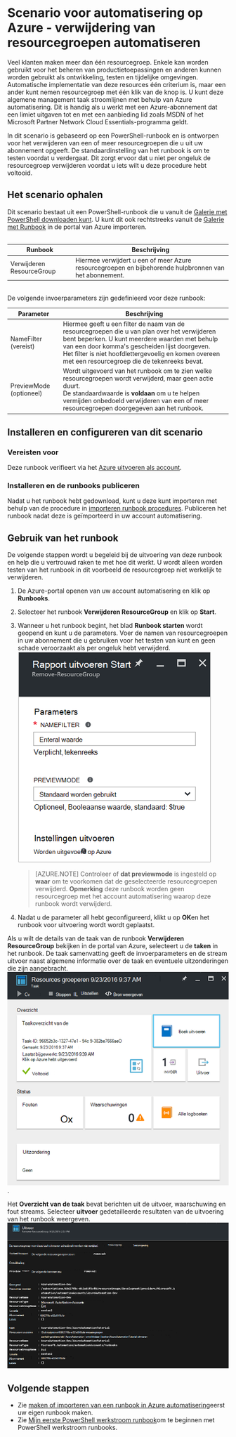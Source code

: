 <properties
    pageTitle="Verwijdering van resourcegroepen automatiseren | Microsoft Azure"
    description="Werkstroom voor het PowerShell-versie van een Azure automatisering mogelijkheid inclusief runbooks als u wilt verwijderen van alle resourcegroepen in uw abonnement."
    services="automation"
    documentationCenter=""
    authors="MGoedtel"
    manager="jwhit"
    editor=""
    />
<tags
    ms.service="automation"
    ms.workload="tbd"
    ms.tgt_pltfrm="na"
    ms.devlang="na"
    ms.topic="get-started-article"
    ms.date="09/26/2016"
    ms.author="magoedte"/>

# <a name="azure-automation-scenario---automate-removal-of-resource-groups"></a>Scenario voor automatisering op Azure - verwijdering van resourcegroepen automatiseren

Veel klanten maken meer dan één resourcegroep. Enkele kan worden gebruikt voor het beheren van productietoepassingen en anderen kunnen worden gebruikt als ontwikkeling, testen en tijdelijke omgevingen. Automatische implementatie van deze resources één criterium is, maar een ander kunt nemen resourcegroep met één klik van de knop is. U kunt deze algemene management taak stroomlijnen met behulp van Azure automatisering. Dit is handig als u werkt met een Azure-abonnement dat een limiet uitgaven tot en met een aanbieding lid zoals MSDN of het Microsoft Partner Network Cloud Essentials-programma geldt.

In dit scenario is gebaseerd op een PowerShell-runbook en is ontworpen voor het verwijderen van een of meer resourcegroepen die u uit uw abonnement opgeeft. De standaardinstelling van het runbook is om te testen voordat u verdergaat. Dit zorgt ervoor dat u niet per ongeluk de resourcegroep verwijderen voordat u iets wilt u deze procedure hebt voltooid.   

## <a name="getting-the-scenario"></a>Het scenario ophalen

Dit scenario bestaat uit een PowerShell-runbook die u vanuit de [Galerie met PowerShell downloaden kunt](https://www.powershellgallery.com/packages/Remove-ResourceGroup/1.0/DisplayScript). U kunt dit ook rechtstreeks vanuit de [Galerie met Runbook](automation-runbook-gallery.md) in de portal van Azure importeren.<br><br>

Runbook | Beschrijving|
----------|------------|
Verwijderen ResourceGroup | Hiermee verwijdert u een of meer Azure resourcegroepen en bijbehorende hulpbronnen van het abonnement.  
<br>
De volgende invoerparameters zijn gedefinieerd voor deze runbook:

Parameter | Beschrijving|
----------|------------|
NameFilter (vereist) | Hiermee geeft u een filter de naam van de resourcegroepen die u van plan over het verwijderen bent beperken. U kunt meerdere waarden met behulp van een door komma's gescheiden lijst doorgeven.<br>Het filter is niet hoofdlettergevoelig en komen overeen met een resourcegroep die de tekenreeks bevat.|
PreviewMode (optioneel) | Wordt uitgevoerd van het runbook om te zien welke resourcegroepen wordt verwijderd, maar geen actie duurt.<br>De standaardwaarde is **voldaan** om u te helpen vermijden onbedoeld verwijderen van een of meer resourcegroepen doorgegeven aan het runbook.  

## <a name="install-and-configure-this-scenario"></a>Installeren en configureren van dit scenario

### <a name="prerequisites"></a>Vereisten voor

Deze runbook verifieert via het [Azure uitvoeren als account](automation-sec-configure-azure-runas-account.md).    

### <a name="install-and-publish-the-runbooks"></a>Installeren en de runbooks publiceren

Nadat u het runbook hebt gedownload, kunt u deze kunt importeren met behulp van de procedure in [importeren runbook procedures](automation-creating-importing-runbook.md#importing-a-runbook-from-a-file-into-Azure-Automation). Publiceren het runbook nadat deze is geïmporteerd in uw account automatisering.


## <a name="using-the-runbook"></a>Gebruik van het runbook

De volgende stappen wordt u begeleid bij de uitvoering van deze runbook en help die u vertrouwd raken te met hoe dit werkt. U wordt alleen worden testen van het runbook in dit voorbeeld de resourcegroep niet werkelijk te verwijderen.  

1. De Azure-portal openen van uw account automatisering en klik op **Runbooks**.
2. Selecteer het runbook **Verwijderen ResourceGroup** en klik op **Start**.
3. Wanneer u het runbook begint, het blad **Runbook starten** wordt geopend en kunt u de parameters. Voer de namen van resourcegroepen in uw abonnement die u gebruiken voor het testen van kunt en geen schade veroorzaakt als per ongeluk hebt verwijderd.<br> ![Verwijderen ResouceGroup parameters](media/automation-scenario-remove-resourcegroup/remove-resourcegroup-input-parameters.png)

    >[AZURE.NOTE] Controleer of **dat previewmode** is ingesteld op **waar** om te voorkomen dat de geselecteerde resourcegroepen verwijderd.  **Opmerking** deze runbook worden geen resourcegroep met het account automatisering waarop deze runbook wordt verwijderd.  

4. Nadat u de parameter all hebt geconfigureerd, klikt u op **OK**en het runbook voor uitvoering wordt wordt geplaatst.  

Als u wilt de details van de taak van de runbook **Verwijderen ResourceGroup** bekijken in de portal van Azure, selecteert u de **taken** in het runbook. De taak samenvatting geeft de invoerparameters en de stream uitvoer naast algemene informatie over de taak en eventuele uitzonderingen die zijn aangebracht.<br> ![Verwijderen ResourceGroup runbook taakstatus](media/automation-scenario-remove-resourcegroup/remove-resourcegroup-runbook-job-status.png).

Het **Overzicht van de taak** bevat berichten uit de uitvoer, waarschuwing en fout streams. Selecteer **uitvoer** gedetailleerde resultaten van de uitvoering van het runbook weergeven.<br> ![Verwijderen ResourceGroup runbook uitvoer resultaten](media/automation-scenario-remove-resourcegroup/remove-resourcegroup-runbook-job-output.png)

## <a name="next-steps"></a>Volgende stappen

- Zie [maken of importeren van een runbook in Azure automatisering](automation-creating-importing-runbook.md)eerst uw eigen runbook maken.
- Zie [Mijn eerste PowerShell werkstroom runbook](automation-first-runbook-textual.md)om te beginnen met PowerShell werkstroom runbooks.
